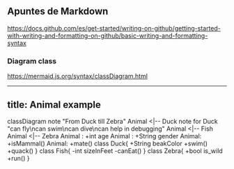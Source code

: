 ## Apuntes de Markdown
https://docs.github.com/es/get-started/writing-on-github/getting-started-with-writing-and-formatting-on-github/basic-writing-and-formatting-syntax

### Diagram class
https://mermaid.js.org/syntax/classDiagram.html

---
title: Animal example
---
classDiagram
    note "From Duck till Zebra"
    Animal <|-- Duck
    note for Duck "can fly\ncan swim\ncan dive\ncan help in debugging"
    Animal <|-- Fish
    Animal <|-- Zebra
    Animal : +int age
    Animal : +String gender
    Animal: +isMammal()
    Animal: +mate()
    class Duck{
        +String beakColor
        +swim()
        +quack()
    }
    class Fish{
        -int sizeInFeet
        -canEat()
    }
    class Zebra{
        +bool is_wild
        +run()
    }